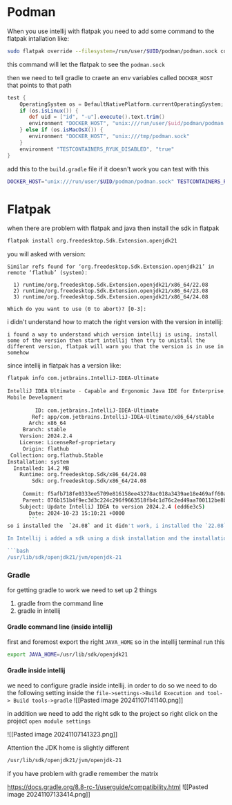 # Podman 

When you use intellij with flatpak you need to add some command to the flatpak intallation like:

```bash
sudo flatpak override --filesystem=/run/user/$UID/podman/podman.sock com.jetbrains.IntelliJ-IDEA-Ultimate
```

this command will let the flatpak to see the `podman.sock`

then we need to tell gradle to craete an env variables called `DOCKER_HOST` that points to that path

```gradle
test {  
    OperatingSystem os = DefaultNativePlatform.currentOperatingSystem;  
    if (os.isLinux()) {  
       def uid = ["id", "-u"].execute().text.trim()  
       environment "DOCKER_HOST", "unix:///run/user/$uid/podman/podman.sock"  
    } else if (os.isMacOsX()) {  
       environment "DOCKER_HOST", "unix:///tmp/podman.sock"  
    }  
    environment "TESTCONTAINERS_RYUK_DISABLED", "true"  
}
```

add this to the `build.gradle` file
if it doesn't work you can test with this
```bash
DOCKER_HOST="unix:///run/user/$UID/podman/podman.sock" TESTCONTAINERS_RYUK_DISABLED="true" ./gradlew clean build -i
```

# Flatpak

when there are problem with flatpak and java then install the sdk in flatpak

```bash
flatpak install org.freedesktop.Sdk.Extension.openjdk21
```

you will asked with version:
```
Similar refs found for ‘org.freedesktop.Sdk.Extension.openjdk21’ in remote ‘flathub’ (system):  
  
  1) runtime/org.freedesktop.Sdk.Extension.openjdk21/x86_64/22.08  
  2) runtime/org.freedesktop.Sdk.Extension.openjdk21/x86_64/23.08  
  3) runtime/org.freedesktop.Sdk.Extension.openjdk21/x86_64/24.08  
  
Which do you want to use (0 to abort)? [0-3]:
```

i didn't understand how to match the right version with the version in intellij:
```
i found a way to understand which version intellij is using, install some of the version then start intellij then try to unistall the different version, flatpak will warn you that the version is in use in somehow
```

since intellij in flatpak has a version like:
```bash
flatpak info com.jetbrains.IntelliJ-IDEA-Ultimate    
  
IntelliJ IDEA Ultimate - Capable and Ergonomic Java IDE for Enterprise, Web and  
Mobile Development  
  
         ID: com.jetbrains.IntelliJ-IDEA-Ultimate  
        Ref: app/com.jetbrains.IntelliJ-IDEA-Ultimate/x86_64/stable  
       Arch: x86_64  
     Branch: stable  
    Version: 2024.2.4  
    License: LicenseRef-proprietary  
     Origin: flathub  
 Collection: org.flathub.Stable  
Installation: system  
  Installed: 14.2 MB  
    Runtime: org.freedesktop.Sdk/x86_64/24.08  
        Sdk: org.freedesktop.Sdk/x86_64/24.08  
  
     Commit: f5afb718fe0333ee5709e816158ee43278ac018a3439ae18e469aff60ae6cf8b  
     Parent: 076b151b4f9ec3d3c224c296f9663518fb4c1d76c2ed49aa700112be8b78c33b  
    Subject: Update IntelliJ IDEA to version 2024.2.4 (edd6e3c5)  
       Date: 2024-10-23 15:10:21 +0000
       ```
so i installed the  `24.08` and it didn't work, i installed the `22.08` and it worked.

In Intellij i added a sdk using a disk installation and the installation path (inside flatpak) is

```bash
/usr/lib/sdk/openjdk21/jvm/openjdk-21
```

### Gradle 

for getting gradle to work we need to set up 2 things
1) gradle from the command line
2) gradle in intellij

#### Gradle command line (inside intellij)

first and foremost export the right `JAVA_HOME` so in the intellij terminal run this
```bash
export JAVA_HOME=/usr/lib/sdk/openjdk21
```


#### Gradle inside intellij

we need to configure gradle inside intellij. in order to do so we need to do the following setting inside the `file->settings->Build Execution and tool-> Build tools->gradle`
![[Pasted image 20241107141140.png]]

in addition we need to add the right sdk to the project
so right click on the project `open module settings`

![[Pasted image 20241107141323.png]]

Attention the JDK home is slightly different
```bash
/usr/lib/sdk/openjdk21/jvm/openjdk-21
```

if you have problem with gradle
remember the matrix

https://docs.gradle.org/8.8-rc-1/userguide/compatibility.html
![[Pasted image 20241107133414.png]]



